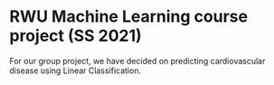# RWU Machine Learning course project (SS 2021)
For our group project, we have decided on predicting cardiovascular disease using Linear Classification.

